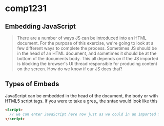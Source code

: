 # comp1231

## Embedding JavaScript

> There are a number of ways JS can be introduced into an HTML document. For the purpose of this exercise, we're going to look at a few different ways to complete the process. Sometimes JS should be in the head of an HTML document, and sometimes it should be at the bottom of the documents body. This all depends on if the JS imported is blocking the browser's UI thread responsible for producing content on the screen. How do we know if our JS does that?

## Types of Embeds

JavaScript can be embedded in the head of the document, the body or with HTML5 script tags. If you were to take a gres,, the sntax would look like this

```html
<Script>
  // we can enter JavaScript here now just as we could in an imported file
</script>
```